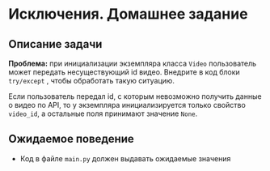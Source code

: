 # Исключения. Домашнее задание

## Описание задачи

__Проблема:__ при инициализации экземпляра класса `Video` пользователь может 
передать несуществующий id видео. 
Внедрите в код блоки `try/except` , чтобы обработать такую ситуацию.

Если пользователь передал id, с которым невозможно получить данные о видео по API, 
то у экземпляра инициализируется только свойство `video_id`, 
а остальные поля принимают значение `None`.

## Ожидаемое поведение
- Код в файле `main.py` должен выдавать ожидаемые значения
